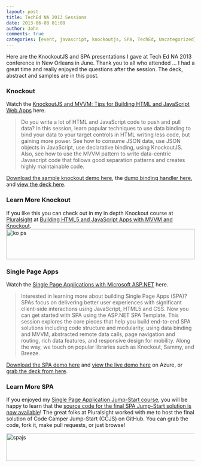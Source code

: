 ```yaml
---
layout: post
title: TechEd NA 2013 Sessions
date: 2013-06-08 01:08
author: John
comments: true
categories: [event, javascript, knockoutjs, SPA, TechEd, Uncategorized]
---
```

Here are the KnockoutJS and SPA presentations I gave at Tech Ed NA 2013 conference in New Orleans in June. Thank you to all who attended … I had a great time and really enjoyed the questions after the session. The deck, abstract and samples are in this post.

<h3>Knockout</h3>
Watch the <a href="http://channel9.msdn.com/Events/TechEd/NorthAmerica/2013/DEV-B338" target="_blank">KnockoutJS and MVVM: Tips for Building HTML and JavaScript Web Apps</a> here.

<blockquote>Do you write a lot of HTML and JavaScript code to push and pull data? In this session, learn popular techniques to use data binding to bind your data to your target controls in HTML writing less code, but gaining more power. See how to consume JSON data, use JSON objects in JavaScript, use declarative binding, using KnockoutJS. Also, see how to use the MVVM pattern to write data-centric Javascript code that follows good separation patterns and creates highly maintainable code.
</blockquote>

<a href="/wp-content/uploads/files/downloads/KnockoutMVVM-TechEdNA2012.zip">Download the sample knockout demo here</a>, the <a href="http://jpapa.me/kotipsdump" target="_blank">dump binding handler here</a>, and <a href="https://speakerdeck.com/johnpapa/knockoutjs-and-mvvm-with-javascript-teched-2013" target="_blank">view the deck here</a>.

<h3>Learn More Knockout</h3>
If you like this you can check out in my in depth Knockout course at <a href="http://www.pluralsight.com/">Pluralsight</a> at <a href="http://jpapa.me/komvvm">Building HTML5 and JavaScript Apps with MVVM and Knockout</a>. <a href="http://jpapa.me/komvvm"><br><img title="ko ps" border="0" alt="ko ps" src="/wp-content/uploads/media/Windows-Live-Writer/External-Templates-with-KnockoutJS_7A44/ko%20ps_3.png" width="504" height="81"></a>

<h3>Single Page Apps</h3>
Watch the <a href="http://channel9.msdn.com/Events/TechEd/NorthAmerica/2013/DEV-B350" target="_blank">Single Page Applications with Microsoft ASP.NET</a> here.

<blockquote>Interested in learning more about building Single Page Apps (SPA)? SPAs focus on delivering better user experiences with significant client-side interactions using JavaScript, HTML5 and CSS. Now you can get started with SPA using the ASP.NET SPA Template. This session explores the core pieces that help you build end-to-end SPA solutions including code structure and modularity, using data binding and MVVM, abstracted remote data calls, page navigation and routing, rich data features, and responsive design for mobility. Along the way, we touch on popular libraries such as Knockout, Sammy, and Breeze.
</blockquote>

<a href="http://jpapa.me/ccjshtcode" target="_blank">Download the SPA demo here</a> and <a href="http://jpapa.me/ccjsdemo" target="_blank">view the live demo here</a> on Azure, or <a href="https://speakerdeck.com/johnpapa/single-page-applications-with-microsoft-asp-dot-net" target="_blank">grab the deck from here</a>.

<h3>Learn More SPA</h3>
If you enjoyed my <a href="http://jpapa.me/spajsps" target="_blank">Single Page Application Jump-Start course</a>, you will be happy to learn that the <a href="http://jpapa.me/ccjshtcode" target="_blank">source code for the final SPA Jump-Start solution is now available</a>! The great folks at Pluralsight worked with me to host the final solution of Code Camper Jump-Start (CCJS) on GitHub. You can grab the code, fork it, make pull requests, or just browse!

<a href="http://jpapa.me/spajsps" target="_blank"><img src="http://www.johnpapa.net/wp-content/uploads/2013/03/spajs.png" alt="spajs" width="600" height="74" class="aligncenter size-full wp-image-16391" />
</a>
